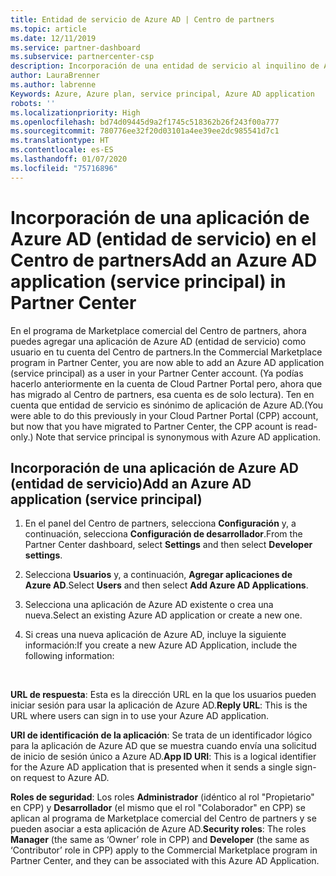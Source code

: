 ```yaml
---
title: Entidad de servicio de Azure AD | Centro de partners
ms.topic: article
ms.date: 12/11/2019
ms.service: partner-dashboard
ms.subservice: partnercenter-csp
description: Incorporación de una entidad de servicio al inquilino de Azure AD
author: LauraBrenner
ms.author: labrenne
Keywords: Azure, Azure plan, service principal, Azure AD application
robots: ''
ms.localizationpriority: High
ms.openlocfilehash: bd74d09445d9a2f1745c518362b26f243f00a777
ms.sourcegitcommit: 780776ee32f20d03101a4ee39ee2dc985541d7c1
ms.translationtype: HT
ms.contentlocale: es-ES
ms.lasthandoff: 01/07/2020
ms.locfileid: "75716896"
---
```

# <a name="add-an-azure-ad-application-service-principal-in-partner-center"></a><span data-ttu-id="5913b-104">Incorporación de una aplicación de Azure AD (entidad de servicio) en el Centro de partners</span><span class="sxs-lookup"><span data-stu-id="5913b-104">Add an Azure AD application (service principal) in Partner Center</span></span>

<span data-ttu-id="5913b-105">En el programa de Marketplace comercial del Centro de partners, ahora puedes agregar una aplicación de Azure AD (entidad de servicio) como usuario en tu cuenta del Centro de partners.</span><span class="sxs-lookup"><span data-stu-id="5913b-105">In the Commercial Marketplace program in Partner Center, you are now able to add an Azure AD application (service principal) as a user in your Partner Center account.</span></span> <span data-ttu-id="5913b-106">(Ya podías hacerlo anteriormente en la cuenta de Cloud Partner Portal pero, ahora que has migrado al Centro de partners, esa cuenta es de solo lectura). Ten en cuenta que entidad de servicio es sinónimo de aplicación de Azure AD.</span><span class="sxs-lookup"><span data-stu-id="5913b-106">(You were able to do this previously in your Cloud Partner Portal (CPP) account, but now that you have migrated to Partner Center, the CPP acount is read-only.) Note that service principal is synonymous with Azure AD application.</span></span>

## <a name="add-an-azure-ad-application-service-principal"></a><span data-ttu-id="5913b-107">Incorporación de una aplicación de Azure AD (entidad de servicio)</span><span class="sxs-lookup"><span data-stu-id="5913b-107">Add an Azure AD application (service principal)</span></span>

1. <span data-ttu-id="5913b-108">En el panel del Centro de partners, selecciona **Configuración** y, a continuación, selecciona **Configuración de desarrollador**.</span><span class="sxs-lookup"><span data-stu-id="5913b-108">From the Partner Center dashboard, select **Settings** and then select **Developer settings**.</span></span>

2. <span data-ttu-id="5913b-109">Selecciona **Usuarios** y, a continuación, **Agregar aplicaciones de Azure AD**.</span><span class="sxs-lookup"><span data-stu-id="5913b-109">Select **Users** and then select **Add Azure AD Applications**.</span></span>

3. <span data-ttu-id="5913b-110">Selecciona una aplicación de Azure AD existente o crea una nueva.</span><span class="sxs-lookup"><span data-stu-id="5913b-110">Select an existing Azure AD application or create a new one.</span></span>

4. <span data-ttu-id="5913b-111">Si creas una nueva aplicación de Azure AD, incluye la siguiente información:</span><span class="sxs-lookup"><span data-stu-id="5913b-111">If you create a new Azure AD Application, include the following information:</span></span>  

  


<span data-ttu-id="5913b-112">**URL de respuesta**: Esta es la dirección URL en la que los usuarios pueden iniciar sesión para usar la aplicación de Azure AD.</span><span class="sxs-lookup"><span data-stu-id="5913b-112">**Reply URL**: This is the URL where users can sign in to use your Azure AD application.</span></span> 

<span data-ttu-id="5913b-113">**URI de identificación de la aplicación**: Se trata de un identificador lógico para la aplicación de Azure AD que se muestra cuando envía una solicitud de inicio de sesión único a Azure AD.</span><span class="sxs-lookup"><span data-stu-id="5913b-113">**App ID URI**: This is a logical identifier for the Azure AD application that is presented when it sends a single sign-on request to Azure AD.</span></span> 

<span data-ttu-id="5913b-114">**Roles de seguridad**: Los roles **Administrador** (idéntico al rol "Propietario" en CPP) y **Desarrollador** (el mismo que el rol "Colaborador" en CPP) se aplican al programa de Marketplace comercial del Centro de partners y se pueden asociar a esta aplicación de Azure AD.</span><span class="sxs-lookup"><span data-stu-id="5913b-114">**Security roles**: The roles **Manager** (the same as  ‘Owner’ role in CPP) and **Developer** (the same as ‘Contributor’ role in CPP) apply to the Commercial Marketplace program in Partner Center, and they can be associated with this Azure AD Application.</span></span>  

  

